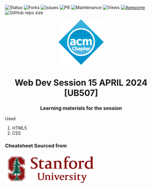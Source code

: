 ![Status](https://img.shields.io/website-up-down-green-red/https/sigkddsession15april24.vercel.app/.svg)
![Forks](https://img.shields.io/github/forks/ACM-SIGKDD-SRM-KTR-STUDENT-CHAPTER/Webdev-session-15APR24.svg)
![Issues](https://img.shields.io/github/issues/ACM-SIGKDD-SRM-KTR-STUDENT-CHAPTER/Webdev-session-15APR24.svg)
![PR](https://img.shields.io/github/issues-pr/ACM-SIGKDD-SRM-KTR-STUDENT-CHAPTER/Webdev-session-15APR24.svg)
![Maintenance](https://img.shields.io/badge/Maintained%3F-yes-green.svg)
![Views](https://views.whatilearened.today/views/github/ACM-SIGKDD-SRM-KTR-STUDENT-CHAPTER/Webdev-session-15APR24.svg)
[![Awesome](https://awesome.re/badge.svg)](https://awesome.re)
![GitHub repo size](https://img.shields.io/github/repo-size/ACM-SIGKDD-SRM-KTR-STUDENT-CHAPTER/Webdev-session-15APR24)

<p align="center">
    <img alt = "Logo" height="150" width="150" src = "./logo.png">

</p>
<h1 align="center" >Web Dev Session 15 APRIL 2024 [UB507]</h1>
<h3 align="center" >Learning materials for the session</h3>
<p>Used</p>
<ol>
<li>HTML5</li>
<li>CSS</li>
</ol>
<h3>Cheatsheet Sourced from</h3>
<img alt = "Stanford Logo" height="100" width="300" src = "./stan.png">